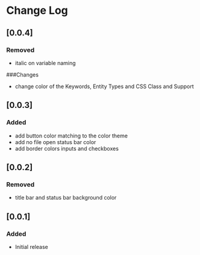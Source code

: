 # Change Log


## [0.0.4]
### Removed
- italic on variable naming

###Changes
- change color of the Keywords, Entity Types and CSS Class and Support

## [0.0.3]
### Added
- add button color matching to the color theme
- add no file open status bar color
- add border colors inputs and checkboxes

## [0.0.2]
### Removed
- title bar and status bar background color

## [0.0.1]
### Added
- Initial release




